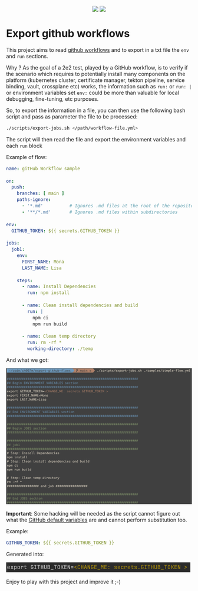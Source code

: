 <p align="center">
    <a href="https://github.com/ch007m/export-github-flows/graphs/contributors" alt="Contributors">
        <img src="https://img.shields.io/github/contributors/ch007m/export-github-flows"/></a>
    <a href="https://github.com/ch007m/export-github-flows/pulse" alt="Activity">
        <img src="https://img.shields.io/github/commit-activity/m/ch007m/export-github-flows"/></a>
</p>

# Export github workflows

This project aims to read [github workflows](https://docs.github.com/en/actions/quickstart) and to export in a txt file the `env` and `run` sections.

Why ? As the goal of a 2e2 test, played by a GitHub workflow, is to verify if the scenario which requires to potentially install many
components on the platform (kubernetes cluster, certificate manager, tekton pipeline, service binding, vault, crossplane etc) 
works, the information such as `run:` or `run: |`  or environment variables set `env:` could be more than valuable
for local debugging, fine-tuning, etc purposes.

So, to export the information in a file, you can then use the following bash script and pass as parameter the file to be processed:
```bash
./scripts/export-jobs.sh </path/workflow-file.yml>
```
The script will then read the file and export the environment variables and each `run` block

Example of flow:
```yaml
name: gitHub Workflow sample

on:
  push:
    branches: [ main ]
    paths-ignore:
      - '*.md'          # Ignores .md files at the root of the repository
      - '**/*.md'       # Ignores .md files within subdirectories

env:
  GITHUB_TOKEN: ${{ secrets.GITHUB_TOKEN }}

jobs:
  job1:
    env:
      FIRST_NAME: Mona
      LAST_NAME: Lisa

    steps:
      - name: Install Dependencies
        run: npm install

      - name: Clean install dependencies and build
        run: |
          npm ci
          npm run build

      - name: Clean temp directory
        run: rm -rf *
        working-directory: ./temp
```

And what we got:

<img src="https://github.com/ch007m/export-github-flows/blob/main/images/sample-flow.png" width="700"/>


**Important**: Some hacking will be needed as the script cannot figure out what the [GitHub default variables](https://docs.github.com/en/actions/learn-github-actions/variables#default-environment-variables) are 
and cannot perform substitution too. 

Example:
```yaml
GITHUB_TOKEN: ${{ secrets.GITHUB_TOKEN }}
```
Generated into:

<img src="https://github.com/ch007m/export-github-flows/blob/main/images/sample-git-env.png" width="500"/>

Enjoy to play with this project and improve it ;-)